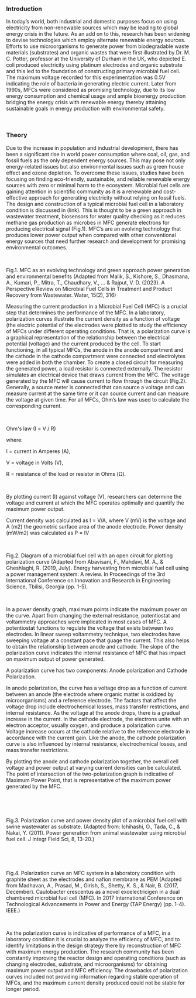 ### Introduction

In today’s world, both industrial and domestic purposes focus on using electricity from non-renewable sources which may be leading to global energy crisis in the future. As an add on to this, research has been widening to devise technologies which employ alternate renewable energy sources. Efforts to use microorganisms to generate power from biodegradable waste materials (substrates) and organic wastes that were first illustrated by Dr. M. C. Potter, professor at the University of Durham in the UK, who depicted E. coli produced electricity using platinum electrodes and organic substrate and this led to the foundation of constructing primary microbial fuel cell. The maximum voltage recorded for this experimentation was 0.5V indicating the role of bacteria in generating electric current. Later from 1990s, MFCs were considered as promising technology, due to its low energy consumption and chemical usage and ample bioenergy production bridging the energy crisis with renewable energy thereby attaining sustainable goals in energy production with environmental safety.

&nbsp;

### Theory &nbsp;

Due to the increase in population and industrial development, there has been a significant rise in world power consumption where coal, oil, gas, and fossil fuels as the only dependent energy sources. This may pose not only energy-related issues but also environmental issues such as green house effect and ozone depletion. To overcome these issues, studies have been focusing on finding eco-friendly, sustainable, and reliable renewable energy sources with zero or minimal harm to the ecosystem. Microbial fuel cells are gaining attention in scientific community as it is a renewable and cost-effective approach for generating electricity without relying on fossil fuels. The design and construction of a typical microbial fuel cell in a laboratory condition is discussed in (link). This is thought to be a green approach in wastewater treatment, biosensors for water quality checking as it reduces methane gas production as microbes in MFC generate electrons for producing electrical signal (Fig.1). MFC’s are an evolving technology that produces lower power output when compared with other conventional energy sources that need further research and development for promising environmental outcomes. 

&nbsp;
<img src="images/1.png" title="" />

 Fig.1. MFC as an evolving technology and green approach power generation and environmental benefits (Adapted from Malik, S., Kishore, S., Dhasmana, A., Kumari, P., Mitra, T., Chaudhary, V., ... & Rajput, V. D. (2023). A Perspective Review on Microbial Fuel Cells in Treatment and Product Recovery from Wastewater. Water, 15(2), 316)


Measuring the current production in a Microbial Fuel Cell (MFC) is a crucial step that determines the performance of the MFC. In a laboratory, polarization curves illustrate the current density as a function of voltage (the electric potential of the electrodes were plotted to study the efficiency of MFCs under different operating conditions. That is, a polarization curve is a graphical representation of the relationship between the electrical potential (voltage) and the current produced by the cell. To start functioning, in all typical MFCs, the anode in the anode compartment and the cathode in the cathode compartment were connected and electrolytes were added in both the chamber. To create a closed circuit for measuring the generated power, a load resistor is connected externally. The resistor simulates an electrical device that draws current from the MFC. The voltage generated by the MFC will cause current to flow through the circuit (Fig.2). Generally, a source meter is connected that can source a voltage and can measure current at the same time or it can source current and can measure the voltage at given time. For all MFCs, Ohm’s law was used to calculate the corresponding current.

&nbsp;

Ohm's law (I = V / R)

where:

I = current in Amperes (A),

V = voltage in Volts (V), 

R = resistance of the load or resistor in Ohms (Ω).

&nbsp;

By plotting current (I) against voltage (V), researchers can determine the voltage and current at which the MFC operates optimally and quantify the maximum power output. 

Current density was calculated as I = V/A, where V (mV) is the voltage and A (m2) the geometric surface area of the anode electrode. Power density (mW/m2) was calculated as P = IV



&nbsp;
<img src="images/2.png" title="" />

Fig.2. Diagram of a microbial fuel cell with an open circuit for plotting polarization curve (Adapted from Abavisani, F., Mahdavi, M. A., & Gheshlaghi, R. (2019, July). Energy harvesting from microbial fuel cell using a power management system: A review. In Proceedings of the 3rd International Conference on Innovation and Research in Engineering Science, Tbilisi, Georgia (pp. 1-5). 


&nbsp;

In a power density graph, maximum points indicate the maximum power on the curve. Apart from changing the external resistance, potentiostat and voltammetry approaches were implicated in most cases of MFC. A potentiostat functions to regulate the voltage that exists between two electrodes. In linear sweep voltammetry technique, two electrodes have sweeping voltage at a constant pace that guage the current. This also helps to obtain the relationship between anode and cathode. The slope of the polarization curve indicates the internal resistance of MFC that has impact on maximum output of power generated. 

A polarization curve has two components: Anode polarization and Cathode Polarization. 

In anode polarization, the curve has a voltage drop as a function of current between an anode (the electrode where organic matter is oxidized by microorganisms) and a reference electrode. The factors that affect the voltage drop include electrochemical losses, mass transfer restrictions, and internal resistance. As the voltage at the anode drops, there is a gradual increase in the current. In the cathode electrode, the electrons unite with an electron acceptor, usually oxygen, and produce a polarization curve.  Voltage increase occurs at the cathode relative to the reference electrode in accordance with the current gain. Like the anode, the cathode polarization curve is also influenced by internal resistance, electrochemical losses, and mass transfer restrictions.

By plotting the anode and cathode polarization together, the overall cell voltage and power output at varying current densities can be calculated. The point of intersection of the two-polarization graph is indicative of Maximum Power Point, that is representative of the maximum power generated by the MFC. 

&nbsp;

&nbsp;
<img src="images/3.png" title="" />

Fig.3. Polarization curve and power density plot of a microbial fuel cell with swine wastewater as substrate. (Adapted from: Ichihashi, O., Tada, C., & Nakai, Y. (2011). Power generation from animal wastewater using microbial fuel cell. J Integr Field Sci, 8, 13-20.)
 
&nbsp;


&nbsp;
<img src="images/4.png" title="" />


Fig.4. Polarization curve an MFC system in a laboratory condition with graphite sheet as the electrodes and nafion membrane as PEM (Adapted from Madhavan, A., Prasad, M., Girish, S., Shetty, K. S., & Nair, B. (2017, December). Caulobacter crescentus as a novel exoelectricigen in a dual chambered microbial fuel cell (MFC). In 2017 International Conference on Technological Advancements in Power and Energy (TAP Energy) (pp. 1-4). IEEE.)

&nbsp;

As the polarization curve is indicative of performance of a MFC, in a laboratory condition it is crucial to analyze the efficiency of MFC, and to identify limitations in the design strategy there by reconstruction of MFC with maximum energy production. The research community has been constantly improving the reactor design and operating conditions (such as changing electrodes, substrate, and microorganisms) for obtaining maximum power output and MFC efficiency. The drawbacks of polarization curves included not providing information regarding stable operation of MFCs, and the maximum current density produced could not be stable for longer period. 
